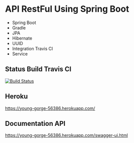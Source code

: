 # API RestFul Using Spring Boot

- Spring Boot
- Gradle
- JPA
- Hibernate
- UUID
- Integration Travis CI
- Service

## Status Build Travis CI
[![Build Status](https://travis-ci.org/halysonrp/app-rest-spring-v2.svg?branch=master)](https://travis-ci.org/halysonrp/app-rest-spring-v2)


## Heroku
https://young-gorge-56386.herokuapp.com/

## Documentation API
https://young-gorge-56386.herokuapp.com/swagger-ui.html